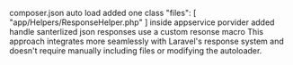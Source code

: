 composer.json auto load added one class
 "files": [
        "app/Helpers/ResponseHelper.php"
    ]
inside appservice porvider added handle santerlized json responses use a custom resonse macro
This approach integrates more seamlessly with Laravel's response system and doesn't require manually including files or modifying the autoloader.

